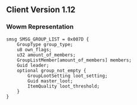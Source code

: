 ## Client Version 1.12

### Wowm Representation
```rust,ignore
smsg SMSG_GROUP_LIST = 0x007D {
    GroupType group_type;    
    u8 own_flags;    
    u32 amount_of_members;    
    GroupListMember[amount_of_members] members;    
    Guid leader;    
    optional group_not_empty {    
        GroupLootSetting loot_setting;        
        Guid master_loot;        
        ItemQuality loot_threshold;        
    }    
}

```

